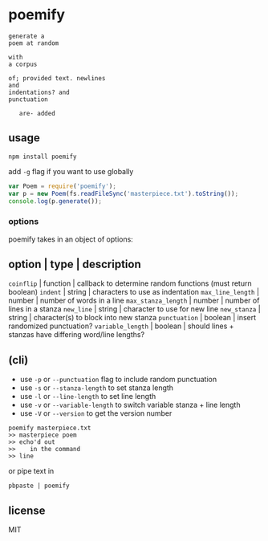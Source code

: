 # poemify

```
generate a
poem at random

with
a corpus

of; provided text. newlines
and
indentations? and
punctuation

   are- added
```

## usage ##
```
npm install poemify
```
add `-g` flag if you want to use globally

```js
var Poem = require('poemify');
var p = new Poem(fs.readFileSync('masterpiece.txt').toString());
console.log(p.generate());
```

### options ###

poemify takes in an object of options:

option              |   type   | description
--------------------------------------------------------------------------------------------
`coinflip`          | function | callback to determine random functions (must return boolean)
`indent`            |  string  | characters to use as indentation
`max_line_length`   |  number  | number of words in a line
`max_stanza_length` |  number  | number of lines in a stanza
`new_line`          |  string  | character to use for new line
`new_stanza`        |  string  | character(s) to block into new stanza
`punctuation`       | boolean  | insert randomized punctuation?
`variable_length`   | boolean  | should lines + stanzas have differing word/line lengths?

## (cli) ##
* use `-p` or `--punctuation` flag to include random punctuation
* use `-s` or `--stanza-length` to set stanza length
* use `-l` or `--line-length` to set line length
* use `-v` or `--variable-length` to switch variable stanza + line length
* use `-V` or `--version` to get the version number

```
poemify masterpiece.txt
>> masterpiece poem
>> echo'd out
>>    in the command
>> line
```

or pipe text in
```
pbpaste | poemify
```

## license
MIT
